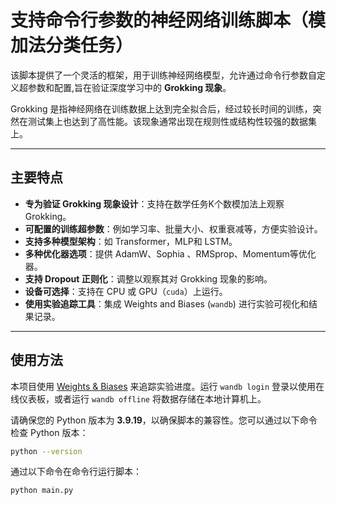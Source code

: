 # 支持命令行参数的神经网络训练脚本（模加法分类任务）

该脚本提供了一个灵活的框架，用于训练神经网络模型，允许通过命令行参数自定义超参数和配置,旨在验证深度学习中的 **Grokking 现象**。

Grokking 是指神经网络在训练数据上达到完全拟合后，经过较长时间的训练，突然在测试集上也达到了高性能。该现象通常出现在规则性或结构性较强的数据集上。

---

## 主要特点

- **专为验证 Grokking 现象设计**：支持在数学任务K个数模加法上观察 Grokking。
- **可配置的训练超参数**：例如学习率、批量大小、权重衰减等，方便实验设计。
- **支持多种模型架构**：如 Transformer，MLP和 LSTM。
- **多种优化器选项**：提供 AdamW、Sophia 、RMSprop、Momentum等优化器。
- **支持 Dropout 正则化**：调整以观察其对 Grokking 现象的影响。
- **设备可选择**：支持在 CPU 或 GPU（`cuda`）上运行。
- **使用实验追踪工具**：集成 Weights and Biases (`wandb`) 进行实验可视化和结果记录。

---

## 使用方法

本项目使用 [Weights & Biases](https://wandb.ai/site) 来追踪实验进度。运行 `wandb login` 登录以使用在线仪表板，或者运行 `wandb offline` 将数据存储在本地计算机上。

请确保您的 Python 版本为 **3.9.19**，以确保脚本的兼容性。您可以通过以下命令检查 Python 版本：

```bash
python --version
```

通过以下命令在命令行运行脚本：
```bash
python main.py
